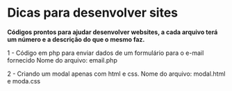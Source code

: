 # Dicas para desenvolver sites

**Códigos prontos para ajudar desenvolver websites, a cada arquivo terá um número e a descrição do que o mesmo faz.**

1 - Código em php para enviar dados de um formulário para o e-mail fornecido
     Nome do arquivo: email.php
 
2 - Criando um modal  apenas com html e css.
    Nome do arquivo: modal.html e moda.css 
